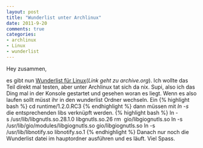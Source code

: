 ```yaml
--- 
layout: post
title: "Wunderlist unter Archlinux"
date: 2011-9-20
comments: true
categories: 
- archlinux
- Linux
- wunderlist
---
```

Hey zusammen,

es gibt nun <a title="Wunderlist für Linux" href="https://web.archive.org/web/20120704095734/http://www.6wunderkinder.com/blog/2011/09/20/two-new-members-join-the-family-assistly-and-wunderlist-for-linux/" target="_blank">Wunderlist für Linux</a>(*Link geht zu archive.org*). Ich wollte das Teil direkt mal testen, aber unter Archlinux tat sich da nix. Supi, also ich das Ding mal in der Konsole gestartet und gesehen woran es liegt. Wenn es also laufen sollt müsst ihr in den wunderlist Ordner wechseln. Ein
{% highlight bash %}
cd runtime/1.2.0.RC3
{% endhighlight %}
dann müssen mit <em>ln -s</em> die entsprechenden libs verknüpft werden.
{% highlight bash %}
ln -s /usr/lib/libgnutls.so.28.1.0 libgnutls.so.26
rm  gio/libgiognutls.so
ln -s /usr/lib/gio/modules/libgiognutls.so gio/libgiognutls.so
ln -s /usr/lib/libnotify.so libnotify.so.1
{% endhighlight %}
Danach nur noch die Wunderlist datei im hauptordner ausführen und es läuft. Viel Spass.
